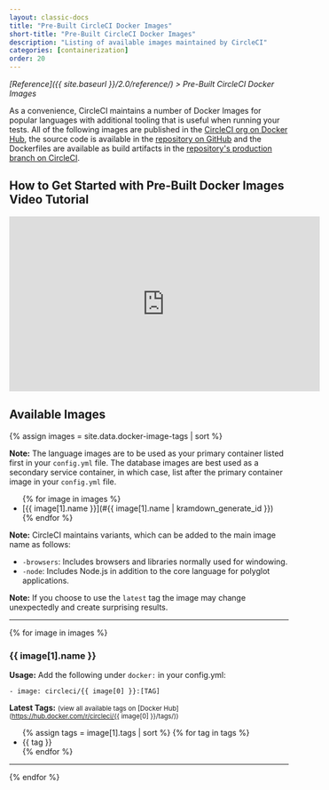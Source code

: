 ```yaml
---
layout: classic-docs
title: "Pre-Built CircleCI Docker Images"
short-title: "Pre-Built CircleCI Docker Images"
description: "Listing of available images maintained by CircleCI"
categories: [containerization]
order: 20
---
```

*[Reference]({{ site.baseurl }}/2.0/reference/) > Pre-Built CircleCI Docker Images*

As a convenience, CircleCI maintains a number of Docker Images for popular languages with additional tooling that is useful when running your tests. All of the following images are published in the [CircleCI org on Docker Hub](https://hub.docker.com/r/circleci/), the source code is available in the [repository on GitHub](https://github.com/circleci/circleci-images) and the Dockerfiles are available as build artifacts in the [repository's production branch on CircleCI](https://circleci.com/gh/circleci/circleci-images/tree/production). 

## How to Get Started with Pre-Built Docker Images Video Tutorial
<div class="screen">
<iframe width="560" height="315" src="https://www.youtube.com/embed/PgIwBzXBn7M" frameborder="0" allowfullscreen></iframe>
</div>

## Available Images

{% assign images = site.data.docker-image-tags | sort %}

**Note:** The language images are to be used as your primary container listed first in your `config.yml` file. The database images are best used as a secondary service container, in which case, list after the primary container image in your `config.yml` file.

<ul class="list-2cols">
{% for image in images %}
<li markdown="1">
[{{ image[1].name }}](#{{ image[1].name | kramdown_generate_id }})
</li>
{% endfor %}
</ul>

**Note:** CircleCI maintains variants, which can be added to the main image name as follows:

- `-browsers`: Includes browsers and libraries normally used for windowing.
- `-node`: Includes Node.js in addition to the core language for polyglot applications.

**Note:** If you choose to use the `latest` tag the image may change unexpectedly and create surprising results.
<hr>

{% for image in images %}

### {{ image[1].name }} 

**Usage:** Add the following under `docker:` in your config.yml:  

`- image: circleci/{{ image[0] }}:[TAG]`

**Latest Tags:** <small>(view all available tags on [Docker Hub](https://hub.docker.com/r/circleci/{{ image[0] }}/tags/))</small>

<ul class="list-2cols">
{% assign tags = image[1].tags | sort %}
{% for tag in tags %}
<li>{{ tag }}</li>
{% endfor %}
</ul>

---

{% endfor %}
